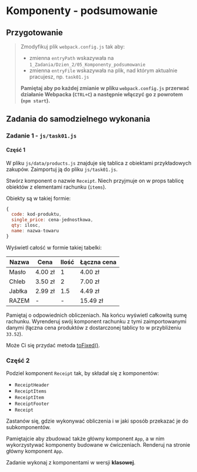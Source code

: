 # Komponenty - podsumowanie

## Przygotowanie
> Zmodyfikuj plik `webpack.config.js` tak aby:
> - zmienna `entryPath` wskazywała na `1_Zadania/Dzien_2/05_Komponenty_podsumowanie`
> - zmienna `entryFile` wskazywała na plik, nad którym aktualnie pracujesz, np. `task01.js`
>
> **Pamiętaj aby po każdej zmianie w pliku `webpack.config.js` przerwać działanie Webpacka (`CTRL+C`) a następnie włączyć go z powrotem (`npm start`).**


## Zadania do samodzielnego wykonania

### Zadanie 1 - `js/task01.js`

#### Część 1
W pliku `js/data/products.js` znajduje się tablica z obiektami przykładowych zakupów. Zaimportuj ją do pliku `js/task01.js`.

Stwórz komponent o nazwie `Receipt`. Niech przyjmuje on w props tablicę obiektów z elementami rachunku (`items`).

Obiekty są w takiej formie:
```js
{
  code: kod-produktu,
  single_price: cena-jednostkowa,
  qty: ilosc,
  name: nazwa-towaru
}
```

Wyświetl całość w formie takiej tabelki:

Nazwa | Cena | Ilość | Łączna cena
--- | --- | --- | ---
Masło | 4.00 zł| 1 | 4.00 zł
Chleb | 3.50 zł| 2 | 7.00 zł  
Jabłka | 2.99 zł | 1.5 | 4.49 zł
RAZEM | - | - | 15.49 zł

Pamiętaj o odpowiednich obliczeniach. Na końcu wyświetl całkowitą sumę rachunku. Wyrenderuj swój komponent rachunku z tymi zaimportowanymi danymi (łączna cena produktów z dostarczonej tablicy to w przybliżeniu `33.52`).

Może Ci się przydać metoda [toFixed()](https://developer.mozilla.org/pl/docs/Web/JavaScript/Referencje/Obiekty/Number/toFixed).

### Część 2
Podziel komponent `Receipt` tak, by składał się z komponentów:

- `ReceiptHeader`
- `ReceiptItems`
- `ReceiptItem`
- `ReceiptFooter`
- `Receipt`

Zastanów się, gdzie wykonywać obliczenia i w jaki sposób przekazać je do subkomponentów.

Pamiętajcie aby zbudować także główny komponent `App`, a w nim wykorzystywać komponenty budowane w ćwiczeniach. Renderuj na stronie główny komponent `App`.

Zadanie wykonaj z komponentami w wersji **klasowej**.
